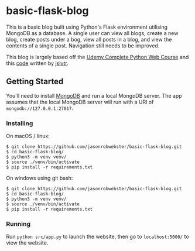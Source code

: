 # basic-flask-blog

This is a basic blog built using Python's Flask environment utilising MongoDB as a database. A single user can view all blogs, create a new blog, create posts under a bog, view all posts in a blog, and view the contents of a single post. Navigation still needs to be improved.

This blog is largely based off the [Udemy Complete Python Web Course](https://explore.udemy.com/course/the-complete-python-web-course-learn-by-building-8-apps) and this [code](https://github.com/schoolofcode-me/web_blog) written by [jslvtr](https://github.com/jslvtr).

## Getting Started

You'll need to install [MongoDB](https://www.mongodb.com/download-center/community) and run a local MongoDB server. The app assumes that the local MongoDB server will run with a URI of `mongodb://127.0.0.1:27017`.

### Installing
On macOS / linux:
```console
$ git clone https://github.com/jasonrobwebster/basic-flask-blog.git 
$ cd basic-flask-blog/
$ python3 -m venv venv/
$ source ./venv/bin/activate
$ pip install -r requirements.txt
```

On windows using git bash:
```console
$ git clone https://github.com/jasonrobwebster/basic-flask-blog.git 
$ cd basic-flask-blog/
$ python3 -m venv venv/
$ source ./venv/bin/activate
$ pip install -r requirements.txt
```

### Running
Run `python src/app.py` to launch the website, then go to `localhost:5000/` to view the website.
